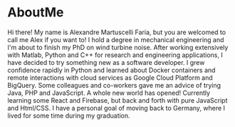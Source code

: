 # AboutMe
Hi there! My name is Alexandre Martuscelli Faria, but you are welcomed to call me Alex if you want to! I hold a degree in mechanical engineering and I'm about to finish my PhD on wind turbine noise. After working extensively with Matlab, Python and C++ for research and engineering applications, I have decided to try something new as a software developer. I grew confidence rapidly in Python and learned about Docker containers and remote interactions with cloud services as Google Cloud Platform and BigQuery. Some colleagues and co-workers gave me an advice of trying Java, PHP and JavaScript. A whole new world has opened! Currently learning some React and Firebase, but back and forth with pure JavaScript and Html/CSS. I have a personal goal of moving back to Germany, where I lived for some time during my graduation.
